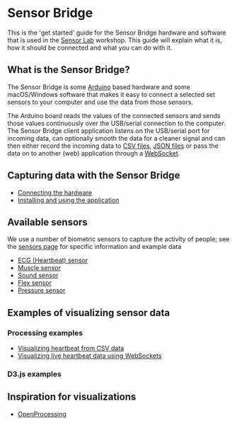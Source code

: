 # Sensor Bridge 

This is the 'get started' guide for the Sensor Bridge hardware and software that is used in the [Sensor Lab](http://www.sensorlab.nl) workshop. This guide will explain what it is, how it should be connected and what you can do with it.

## What is the Sensor Bridge?

The Sensor Bridge is some [Arduino](www.arduino.cc) based hardware and some macOS/Windows software that makes it easy to connect a selected set sensors to your computer and use the data from those sensors. 

The Arduino board reads the values of the connected sensors and sends those values continuously over the USB/serial connection to the computer. The Sensor Bridge client application listens on the USB/serial port for incoming data, can optionally smooth the data for a cleaner signal and can then either record the incoming data to [CSV files](software.md#using-the-application-to-capture-csv-data), [JSON files](software.md#using-the-application-to-capture-json-data) or pass the data on to another (web) application through a [WebSocket](software.md#using-the-application-to-serve-sensor-data-over-a-websocket).

## Capturing data with the Sensor Bridge

* [Connecting the hardware](hardware.md)
* [Installing and using the application](software.md)

## Available sensors

We use a number of biometric sensors to capture the activity of people; see the [sensors page](sensors.md) for specific information and example data

* [ECG (Heartbeat) sensor](sensors.md/#ecg-heatbeat-sensor)
* [Muscle sensor](sensors.md/#muscle-sensor)
* [Sound sensor](sensors.md/#sound-sensor)
* [Flex sensor](sensors.md/#flex-sensor)
* [Pressure sensor](sensors.md/#pressure-sensor)

## Examples of visualizing sensor data

### Processing examples
* [Visualizing heartbeat from CSV data](https://github.com/sensorlab030/workshop/tree/master/examples/processing/heartbeat_example_csv)
* [Visualizing live heartbeat data using WebSockets](https://github.com/sensorlab030/workshop/tree/master/examples/processing/heartbeat_example_websocket)

### D3.js examples

## Inspiration for visualizations

* [OpenProcessing](https://www.openprocessing.org/browse#)
